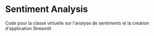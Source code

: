 # Sentiment Analysis

Code pour la classe virtuelle sur l'analyse de sentiments et la création d'application Streamlit
